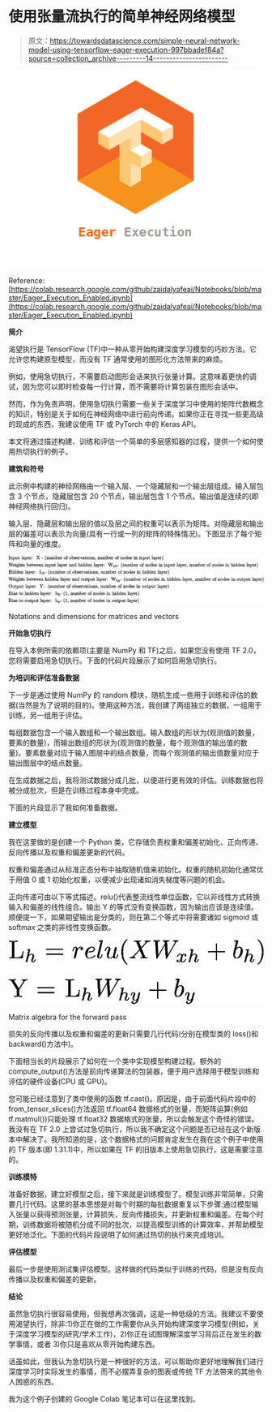 # 使用张量流执行的简单神经网络模型

> 原文：<https://towardsdatascience.com/simple-neural-network-model-using-tensorflow-eager-execution-997bbadef84a?source=collection_archive---------14----------------------->

![](img/81192ebd358abebd38821d39347cde49.png)

Reference: [https://colab.research.google.com/github/zaidalyafeai/Notebooks/blob/master/Eager_Execution_Enabled.ipynb](https://colab.research.google.com/github/zaidalyafeai/Notebooks/blob/master/Eager_Execution_Enabled.ipynb)

**简介**

渴望执行是 TensorFlow (TF)中一种从零开始构建深度学习模型的巧妙方法。它允许您构建原型模型，而没有 TF 通常使用的图形化方法带来的麻烦。

例如，使用急切执行，不需要启动图形会话来执行张量计算。这意味着更快的调试，因为您可以即时检查每一行计算，而不需要将计算包装在图形会话中。

然而，作为免责声明，使用急切执行需要一些关于深度学习中使用的矩阵代数概念的知识，特别是关于如何在神经网络中进行前向传递。如果你正在寻找一些更高级的现成的东西，我建议使用 TF 或 PyTorch 中的 Keras API。

本文将通过描述构建、训练和评估一个简单的多层感知器的过程，提供一个如何使用热切执行的例子。

**建筑和符号**

此示例中构建的神经网络由一个输入层、一个隐藏层和一个输出层组成。输入层包含 3 个节点，隐藏层包含 20 个节点，输出层包含 1 个节点。输出值是连续的(即神经网络执行回归)。

输入层、隐藏层和输出层的值以及层之间的权重可以表示为矩阵。对隐藏层和输出层的偏差可以表示为向量(具有一行或一列的矩阵的特殊情况)。下图显示了每个矩阵和向量的维度。

![](img/79937a5783864e0f97ee971b4a44046d.png)

Notations and dimensions for matrices and vectors

**开始急切执行**

在导入本例所需的依赖项(主要是 NumPy 和 TF)之后，如果您没有使用 TF 2.0，您将需要启用急切执行。下面的代码片段展示了如何启用急切执行。

**为培训和评估准备数据**

下一步是通过使用 NumPy 的 random 模块，随机生成一些用于训练和评估的数据(当然是为了说明的目的)。使用这种方法，我创建了两组独立的数据，一组用于训练，另一组用于评估。

每组数据包含一个输入数组和一个输出数组。输入数组的形状为(观测值的数量，要素的数量)，而输出数组的形状为(观测值的数量，每个观测值的输出值的数量)。要素数量对应于输入图层中的结点数量，而每个观测值的输出值数量对应于输出图层中的结点数量。

在生成数据之后，我将测试数据分成几批，以便进行更有效的评估。训练数据也将被分成批次，但是在训练过程本身中完成。

下面的片段显示了我如何准备数据。

**建立模型**

我在这里做的是创建一个 Python 类，它存储负责权重和偏差初始化、正向传递、反向传播以及权重和偏差更新的代码。

权重和偏差通过从标准正态分布中抽取随机值来初始化。权重的随机初始化通常优于用值 0 或 1 初始化权重，以便减少出现诸如消失梯度等问题的机会。

正向传递可由以下等式描述。relu()代表整流线性单位函数，它以非线性方式转换输入和偏差的线性组合。输出 Y 的等式没有变换函数，因为输出应该是连续值。顺便提一下，如果期望输出是分类的，则在第二个等式中将需要诸如 sigmoid 或 softmax 之类的非线性变换函数。

![](img/8b08433d7a409ae90f11322709df25d9.png)

Matrix algebra for the forward pass

损失的反向传播以及权重和偏差的更新只需要几行代码(分别在模型类的 loss()和 backward()方法中)。

下面相当长的片段展示了如何在一个类中实现模型构建过程。额外的 compute_output()方法是前向传递算法的包装器，便于用户选择用于模型训练和评估的硬件设备(CPU 或 GPU)。

您可能已经注意到了类中使用的函数 tf.cast()。原因是，由于前面代码片段中的 from_tensor_slices()方法返回 tf.float64 数据格式的张量，而矩阵运算(例如 tf.matmul())只能处理 tf.float32 数据格式的张量，所以会触发这个奇怪的错误。我没有在 TF 2.0 上尝试过急切执行，所以我不确定这个问题是否已经在这个新版本中解决了。我所知道的是，这个数据格式的问题肯定发生在我在这个例子中使用的 TF 版本(即 1.31.1)中，所以如果在 TF 的旧版本上使用急切执行，这是需要注意的。

**训练模特**

准备好数据，建立好模型之后，接下来就是训练模型了。模型训练非常简单，只需要几行代码。这里的基本思想是对每个时期的每批数据重复以下步骤:通过模型输入张量以获得预测张量，计算损失，反向传播损失，并更新权重和偏差。在每个时期，训练数据将被随机分成不同的批次，以提高模型训练的计算效率，并帮助模型更好地泛化。下面的代码片段说明了如何通过热切的执行来完成培训。

**评估模型**

最后一步是使用测试集评估模型。这样做的代码类似于训练的代码，但是没有反向传播以及权重和偏差的更新。

**结论**

虽然急切执行很容易使用，但我想再次强调，这是一种低级的方法。我建议不要使用渴望执行，除非:1)你正在做的工作需要你从头开始构建深度学习模型(例如，关于深度学习模型的研究/学术工作)，2)你正在试图理解深度学习背后正在发生的数学事情，或者 3)你只是喜欢从零开始构建东西。

话虽如此，但我认为急切执行是一种很好的方法，可以帮助你更好地理解我们进行深度学习时实际发生的事情，而不必摆弄复杂的图表或传统 TF 方法带来的其他令人困惑的东西。

我为这个例子创建的 Google Colab 笔记本可以在这里找到。